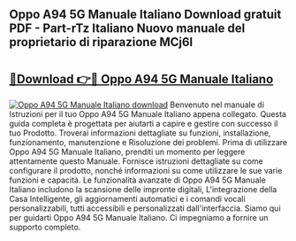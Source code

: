 ## Oppo A94 5G Manuale Italiano Download gratuit PDF - Part-rTz Italiano Nuovo manuale del proprietario di riparazione MCj6I

# <h2><a href="http://dfgaa04.blite.top/?on=Oppo+A94+5G+Manuale+Italiano">🔗Download 👉🔴 Oppo A94 5G Manuale Italiano</a></h2>

[![Oppo A94 5G Manuale Italiano download](https://i.imgur.com/lujVjoI.png)](http://dfgaa04.blite.top/?on=Oppo+A94+5G+Manuale+Italiano)
Benvenuto nel manuale di Istruzioni per il tuo Oppo A94 5G Manuale Italiano appena collegato. Questa guida completa è progettata per aiutarti a capire e gestire con successo il tuo Prodotto. Troverai informazioni dettagliate su funzioni, installazione, funzionamento, manutenzione e Risoluzione dei problemi. Prima di utilizzare Oppo A94 5G Manuale Italiano, prenditi un momento per leggere attentamente questo Manuale. Fornisce istruzioni dettagliate su come configurare il prodotto, nonché informazioni su come utilizzare le sue varie funzioni e capacità. Le funzionalità avanzate di Oppo A94 5G Manuale Italiano includono la scansione delle impronte digitali, L'integrazione della Casa Intelligente, gli aggiornamenti automatici e i comandi vocali personalizzabili, tutti accessibili e personalizzati dall'interfaccia. Siamo qui per guidarti Oppo A94 5G Manuale Italiano. Ci impegniamo a fornire un supporto completo.
